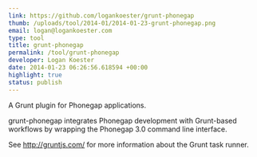 ```yaml
--- 
link: https://github.com/logankoester/grunt-phonegap
thumb: /uploads/tool/2014-01/2014-01-23-grunt-phonegap.png
email: logan@logankoester.com
type: tool
title: grunt-phonegap
permalink: /tool/grunt-phonegap
developer: Logan Koester
date: 2014-01-23 06:26:56.618594 +00:00
highlight: true
status: publish
---
```


A Grunt plugin for Phonegap applications.

grunt-phonegap integrates Phonegap development with Grunt-based workflows by wrapping the Phonegap 3.0 command line interface.

See http://gruntjs.com/ for more information about the Grunt task runner.
